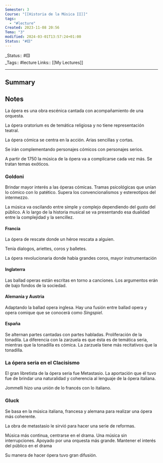 ```yaml
---
Semester: 3
Course: "[[Historia de la Música II]]"
tags:
  - "#lecture"
Created: 2023-11-08 20:56
Tema: "3"
modified: 2024-03-01T13:57:24+01:00
Status: "#🟨"
---
```

\_Status:: #🟨  
\_Tags::  #lecture 
Links:: [[My Lectures]]
___

## Summary

## Notes

La ópera es una obra escénica cantada con acompañamiento de una orquesta.

La ópera oratorium es de temática religiosa y no tiene representación teatral.

La ópera cómica se centra en la acción. Arias sencillas y cortas. 

Se irán complementando personajes cómicos con personajes serios.

A partir de 1750 la música de la ópera va a complicarse cada vez más. Se tratan temas exóticos.

### Goldoni
Brindar mayor interés a las óperas cómicas. Tramas psicológicas que unían lo cómico con lo patético. Supera los convencionalismos y estereotipos del intermezzo.

La música va oscilando entre simple y complejo dependiendo del gusto del público. A lo largo de la historia musical se va presentando esa dualidad entre la complejidad y la sencillez.

#### Francia
La ópera de rescate donde un héroe rescata a alguien.

Tenía dialogos, ariettes, coros y balletes.

La ópera revolucionaria donde había grandes coros, mayor instrumentación

#### Inglaterra
Las ballad operas están escritas en torno a canciones. Los argumentos erán de bajo fondos de la sociedad.

#### Alemania y Austria
Adaptando la ballad opera inglesa. Hay una fusión entre ballad opera y opera comique que se conocerá como *Singspiel*. 

#### España
Se alternan partes cantadas con partes habladas. Proliferación de la tonadila. La diferencia con la zarzuela es que ésta es de temática seria, mientras que la tonadilla es cómica. La zarzuela tiene más recitativos que la tonadilla.

### La ópera seria en el Clacisismo

El gran libretista de la ópera seria fue Metastasio. La aportación que él tuvo fue de brindar una naturalidad y coherencia al lenguaje de la ópera italiana.

Jommelli hizo una unión de lo francés con lo italiano.

### Gluck

Se basa en la música italiana, francesa y alemana para realizar una ópera más coherente.

La obra de metastasio le sirvió para hacer una serie de reformas.

Música más continua, centrarse en el drama. Una música sin interrupciones. Apoyado por una orquesta más grande.
Mantener el interés del público en el drama

Su manera de hacer ópera tuvo gran difusión.





